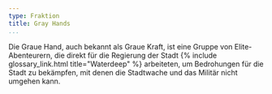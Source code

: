 ```yaml
---
type: Fraktion
title: Gray Hands
...
```


Die Graue Hand, auch bekannt als Graue Kraft, ist eine Gruppe von
Elite-Abenteurern, die direkt für die Regierung der Stadt {% include
glossary_link.html title="Waterdeep" %} arbeiteten, um Bedrohungen für die
Stadt zu bekämpfen, mit denen die Stadtwache und das Militär nicht umgehen
kann.
